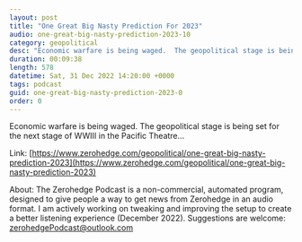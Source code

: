 ```yaml
---
layout: post
title: "One Great Big Nasty Prediction For 2023"
audio: one-great-big-nasty-prediction-2023-10
category: geopolitical
desc: "Economic warfare is being waged.  The geopolitical stage is being set for the next stage of WWIII in the Pacific Theatre..."
duration: 00:09:38
length: 578
datetime: Sat, 31 Dec 2022 14:20:00 +0000
tags: podcast
guid: one-great-big-nasty-prediction-2023-0
order: 0
---
```

Economic warfare is being waged.  The geopolitical stage is being set for the next stage of WWIII in the Pacific Theatre...

Link: [https://www.zerohedge.com/geopolitical/one-great-big-nasty-prediction-2023](https://www.zerohedge.com/geopolitical/one-great-big-nasty-prediction-2023)

About: The Zerohedge Podcast is a non-commercial, automated program, designed to give people a way to get news from Zerohedge in an audio format.  I am actively working on tweaking and improving the setup to create a better listening experience (December 2022).  Suggestions are welcome: [zerohedgePodcast@outlook.com](mailto:zerohedgePodcast@outlook.com)